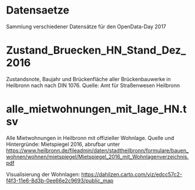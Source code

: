 # Datensaetze
Sammlung verschiedener Datensätze für den OpenData-Day 2017

# Zustand_Bruecken_HN_Stand_Dez_2016
Zustandsnote, Baujahr und	Brückenfläche aller Brückenbauwerke in Heilbronn nach nach DIN 1076. Quelle: Amt für Straßenwesen Heilbronn

# alle_mietwohnungen_mit_lage_HN.tsv	
Alle Mietwohnungen in Heilbronn mit offizieller Wohnlage. Quelle und Hintergründe: Mietspiegel 2016, abrufbar unter https://www.heilbronn.de/fileadmin/daten/stadtheilbronn/formulare/bauen_wohnen/wohnen/mietspiegel/Mietspiegel_2016_mit_Wohnlagenverzeichnis.pdf

Visualisierung der Wohnlagen: https://dahilzen.carto.com/viz/edcc57c2-f4f3-11e6-8d3b-0ee66e2c9693/public_map


